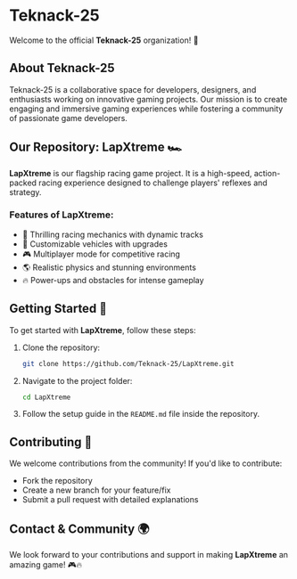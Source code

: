 # Teknack-25

Welcome to the official **Teknack-25** organization! 🚀

## About Teknack-25
Teknack-25 is a collaborative space for developers, designers, and enthusiasts working on innovative gaming projects. Our mission is to create engaging and immersive gaming experiences while fostering a community of passionate game developers.

## Our Repository: LapXtreme 🏎️
**LapXtreme** is our flagship racing game project. It is a high-speed, action-packed racing experience designed to challenge players' reflexes and strategy.

### Features of LapXtreme:
- 🏁 Thrilling racing mechanics with dynamic tracks
- 🚗 Customizable vehicles with upgrades
- 🎮 Multiplayer mode for competitive racing
- 🌎 Realistic physics and stunning environments
- 🔥 Power-ups and obstacles for intense gameplay

## Getting Started 🚀
To get started with **LapXtreme**, follow these steps:
1. Clone the repository:
   ```bash
   git clone https://github.com/Teknack-25/LapXtreme.git
   ```
2. Navigate to the project folder:
   ```bash
   cd LapXtreme
   ```
3. Follow the setup guide in the `README.md` file inside the repository.

## Contributing 🤝
We welcome contributions from the community! If you'd like to contribute:
- Fork the repository
- Create a new branch for your feature/fix
- Submit a pull request with detailed explanations

## Contact & Community 🌍


We look forward to your contributions and support in making **LapXtreme** an amazing game! 🎮🔥

